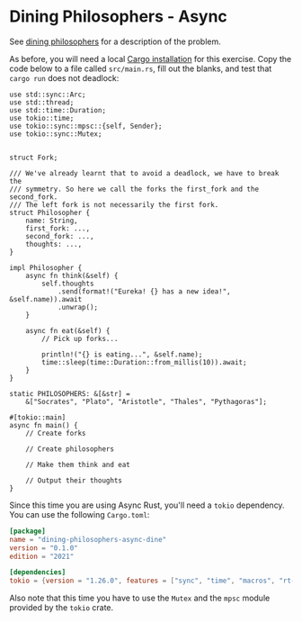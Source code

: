 # Dining Philosophers - Async

See [dining philosophers](dining-philosophers.md) for a description of the
problem.

As before, you will need a local
[Cargo installation](../../cargo/running-locally.md) for this exercise. Copy
the code below to a file called `src/main.rs`, fill out the blanks, and test
that `cargo run` does not deadlock:

<!-- File src/main.rs -->

```rust,compile_fail
use std::sync::Arc;
use std::thread;
use std::time::Duration;
use tokio::time;
use tokio::sync::mpsc::{self, Sender};
use tokio::sync::Mutex;


struct Fork;

/// We've already learnt that to avoid a deadlock, we have to break the
/// symmetry. So here we call the forks the first_fork and the second_fork.
/// The left fork is not necessarily the first fork.
struct Philosopher {
    name: String,
    first_fork: ...,
    second_fork: ...,
    thoughts: ...,
}

impl Philosopher {
    async fn think(&self) {
        self.thoughts
            .send(format!("Eureka! {} has a new idea!", &self.name)).await
            .unwrap();
    }

    async fn eat(&self) {
        // Pick up forks...

        println!("{} is eating...", &self.name);
        time::sleep(time::Duration::from_millis(10)).await;
    }
}

static PHILOSOPHERS: &[&str] =
    &["Socrates", "Plato", "Aristotle", "Thales", "Pythagoras"];

#[tokio::main]
async fn main() {
    // Create forks

    // Create philosophers

    // Make them think and eat

    // Output their thoughts
}

```

Since this time you are using Async Rust, you'll need a `tokio` dependency.
You can use the following `Cargo.toml`:

<!-- File Cargo.toml -->

```toml
[package]
name = "dining-philosophers-async-dine"
version = "0.1.0"
edition = "2021"

[dependencies]
tokio = {version = "1.26.0", features = ["sync", "time", "macros", "rt-multi-thread"]}
```

Also note that this time you have to use the `Mutex` and the `mpsc` module
provided by the `tokio` crate.
